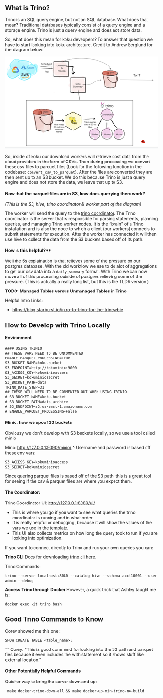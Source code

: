 ## What is Trino?

Trino is an SQL query engine, but not an SQL database. What does that mean? Traditional databases typically consist of a query engine and a storage engine. Trino is just a query engine and does not store data.

So, what does this mean for koku deveopers? To answer that question we have to start looking into koku architecture. Credit to Andrew Berglund for the diagram below:

![Trino](files/trino_diagram.png)


So, inside of koku our download workers will retrieve cost data from the cloud providers in the form of CSVs. Then during processing we convert these csv files to parquet files (Look for the following function in the codebase: `convert_csv_to_parquet`). After the files are converted they are then sent up to an S3 bucket. We do this because Trino is just a query engine and does not store the data, we leave that up to S3.

#### Now that the parquet files are in S3, how does querying them work?
*(This is the S3, hive, trino coordinator & worker part of the diagram)*

The worker will send the query to the [trino coordinator](https://trino.io/docs/current/overview/concepts.html#coordinator). The Trino coordinator is the server that is responsible for parsing statements, planning queries, and managing Trino worker nodes. It is the “brain” of a Trino installation and is also the node to which a client (our workers) connects to submit statements for execution. After the worker has connected it will then use hive to collect the data from the S3 buckets based off of its path.

#### How is this helpful?**

Well the 5s explaination is that relieves some of the pressure on our postgres database. With the old workflow we use to do alot of aggregations to get our csv data into a `daily_summary` format. With Trino we can now move all of this processing outside of postgres relieving some of the pressure. (This is actually a really long list, but this is the TLDR version.)

**TODO: Managed Tables versus Unmanaged Tables in Trino**

Helpful Intro Links:
- https://blog.starburst.io/intro-to-trino-for-the-trinewbie


##  How to Develop with Trino Locally

#### Environment
```
#### USING TRINIO
## THESE VARS NEED TO BE UNCOMMENTED
ENABLE_PARQUET_PROCESSING=True
S3_BUCKET_NAME=koku-bucket
S3_ENDPOINT=http://kokuminio:9000
S3_ACCESS_KEY=kokuminioaccess
S3_SECRET=kokuminiosecret
S3_BUCKET_PATH=data
TRINO_DATE_STEP=31
## THESE WILL NEED TO BE COMMENTED OUT WHEN USING TRINIO
# S3_BUCKET_NAME=koku-bucket
# S3_BUCKET_PATH=data_archive
# S3_ENDPOINT=s3.us-east-1.amazonaws.com
# ENABLE_PARQUET_PROCESSING=False
```
#### Minio: how we spoof S3 buckets
Obviousy we don't develop with S3 buckets locally, so we use a tool called minio

Mino: http://127.0.0.1:9090/minio/
^ Username and password is based off these env vars:
```
S3_ACCESS_KEY=kokuminioaccess
S3_SECRET=kokuminiosecret
```

Since quering parquet files is based off of the S3 path, this is a great tool for seeing if the csv & parquet files are where you expect them.

#### The Coordinator:

Trino Coordinator UI: http://127.0.0.1:8080/ui/
- This is where you go if you want to see what queries the trino coordinator is running  and in what order.
- It is really helpful or debugging, because it will show the values of the vars we use in the template.
- This UI also collects metrics on how long the query took to run if you are looking into optimization.


If you want to connect directly to Trino and run your own queries you can:

**Trino CLI**
Docs for downloading [trino cli here](https://trino.io/docs/current/installation/cli.html).

Trino Commands:
```
trino --server localhost:8080 --catalog hive --schema acct10001 --user admin --debug
```

**Access Trino through Docker**
However, a quick trick that Ashley taught me is:
```
docker exec -it trino bash
```

## Good Trino Commands to Know
Corey showed me this one:
```
SHOW CREATE TABLE <table_name>;
```
^^ Corey: "This is good command for looking into the S3 path and parquet fies because it even includes the with statement so it shows stuff like external location."


#### Other Potentially Helpful Commands

Quicker way to bring the server down and up:
```
 make docker-trino-down-all && make docker-up-min-trino-no-build
```
